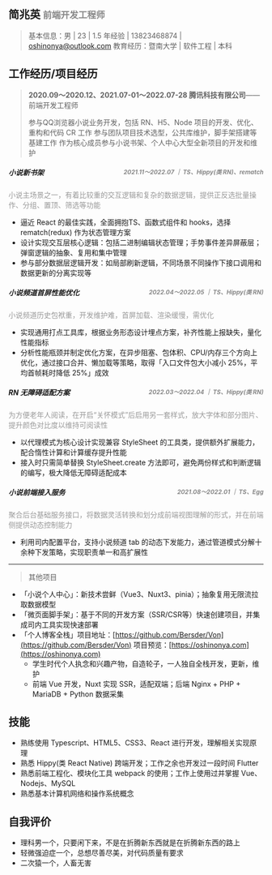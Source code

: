 ## 简兆英  <small style="color:#888">前端开发工程师</small>
>基本信息：男 | 23 | 1.5 年经验 | 13823468874 | oshinonya@outlook.com
>教育经历：暨南大学 | 软件工程 | 本科

## 工作经历/项目经历
> **2020.09～2020.12、2021.07-01～2022.07-28 腾讯科技有限公司**——前端开发工程师
>
> 参与QQ浏览器小说业务开发，包括 RN、H5、Node 项目的开发、优化、重构和代码 CR 工作
> 参与团队项目技术选型，公共库维护，脚手架搭建等基建工作
> 作为核心成员参与小说书架、个人中心大型全新项目的开发和维护

##### 小说新书架<small style="color:#888;float:right">2021.11～2022.07 ｜ TS、Hippy(类 RN)、rematch</small>

<font color='#999'>小说主场景之一，有着比较重的交互逻辑和复杂的数据逻辑，提供正反选批量操作、分组、置顶、筛选等功能</font>

- 逼近 React 的最佳实践，全面拥抱TS、函数式组件和 hooks，选择 rematch(redux) 作为状态管理方案
- 设计实现交互层核心逻辑：包括二进制编辑状态管理；手势事件差异屏蔽层；弹窗逻辑的抽象、复用和集中管理
- 参与部分数据层逻辑开发：如局部刷新逻辑，不同场景不同操作下接口调用和数据更新的分离实现等

##### 小说频道首屏性能优化<small style="color:#888;float:right;">2022.04～2022.05 ｜ TS、Hippy(类 RN)</small>

<font color='#999'>小说频道历史包袱重，开发维护难，首屏加载、渲染缓慢，需优化</font>

- 实现通用打点工具库，根据业务形态设计埋点方案，补齐性能上报缺失，量化性能指标
- 分析性能瓶颈并制定优化方案，在异步阻塞、包体积、CPU/内存三个方向上优化，通过接口合并、懒加载等策略，取得「入口文件包大小减小 25%，平均首帧耗时降低 25%」成效

##### RN 无障碍适配方案<small style="color:#888;float:right">2022.03～2022.04 ｜ TS、Hippy(类 RN)</small>

<font color='#999'>为方便老年人阅读，在开启“关怀模式”后启用另一套样式，放大字体和部分图片、提升颜色对比度以维持可阅读性</font>

- 以代理模式为核心设计实现兼容 StyleSheet 的工具类，提供额外扩展能力，配合惰性计算和计算缓存提升性能
- 接入时只需简单替换 StyleSheet.create 方法即可，避免两份样式和判断逻辑的编写，极大降低无障碍适配成本

##### 小说前端接入服务<small style="color:#888;float:right">2021.08～2022.01 ｜ TS、Egg</small>

<font color='#999'>聚合后台基础服务接口，将数据灵活转换和划分成前端视图理解的形式，并在前端侧提供动态控制能力</font>

- 利用司内配置平台，支持小说频道 tab 的动态下发能力，通过管道模式分解十余种下发策略，实现职责单一和高扩展性

___

> 其他项目

- 「小说个人中心」：新技术尝鲜（Vue3、Nuxt3、pinia）；抽象复用无限流拉取数据模型
- 「微页面脚手架」：基于不同的开发方案（SSR/CSR等）快速创建项目，并集成司内工具实现快速部署
- 「个人博客全栈」项目地址：[https://github.com/Bersder/Von](https://github.com/Bersder/Von) 项目预览：[https://oshinonya.com](https://oshinonya.com) 
  - 学生时代个人执念和兴趣产物，自造轮子，一人独自全栈开发，更新，维护
  - 前端 Vue 开发，Nuxt 实现 SSR，适配双端；后端 Nginx + PHP + MariaDB + Python 数据采集

## 技能

- 熟练使用 Typescript、HTML5、CSS3、React 进行开发，理解相关实现原理
- 熟悉 Hippy(类 React Native) 跨端开发；工作之余也开发过一段时间 Flutter
- 熟悉前端工程化、模块化工具 webpack 的使用；工作上使用过并掌握 Vue、Nodejs、MySQL
- 熟悉基本计算机网络和操作系统概念

## 自我评价

- 理科男一个，只要闲下来，不是在折腾新东西就是在折腾新东西的路上
- 轻微强迫症一个，总想尽善尽美，对代码质量有要求
- 二次猿一个，人畜无害
